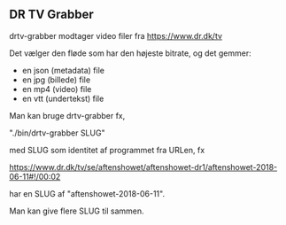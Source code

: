 DR TV Grabber
-------------

drtv-grabber modtager video filer fra https://www.dr.dk/tv

Det vælger den fløde som har den højeste bitrate, og det gemmer:

 * en json (metadata) file
 * en jpg (billede) file
 * en mp4 (video) file
 * en vtt (undertekst) file

Man kan bruge drtv-grabber fx,

  "./bin/drtv-grabber SLUG"

med SLUG som identitet af programmet fra URLen, fx

  https://www.dr.dk/tv/se/aftenshowet/aftenshowet-dr1/aftenshowet-2018-06-11#!/00:02

har en SLUG af "aftenshowet-2018-06-11".

Man kan give flere SLUG til sammen.

